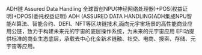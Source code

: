 ADH链
Assured Data Handling
全球首创NPU(神经网络处理器)+POS(权益证明)+DPOS(委托权益证明) ADH (ASSURED DATA HANDLING)ADH集成NPU智能Al算法、智能合约、DEFI、NFT等区块链技术,面向元宇宙场景的高性能商业应用公链，致力于构建未来元的宇宙的底层操作系统，为未来的元宇宙应用 EFI功提供标准的商业生态底层，承载去中心化金新术链融、社交、电商、搜索、存储、元宇宙等应用。
